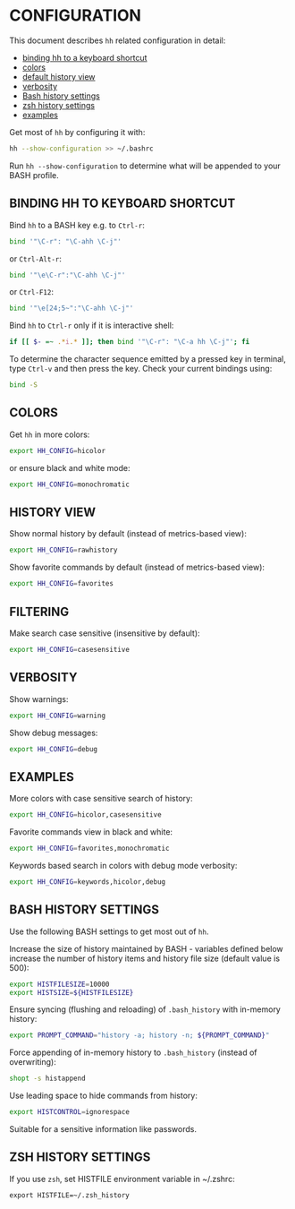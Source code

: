 CONFIGURATION
=============
This document describes `hh` related configuration in detail:
* [binding hh to a keyboard shortcut](#binding-hh-to-keyboard-shortcut)
* [colors](#colors)
* [default history view](#history-view)
* [verbosity](#verbosity)
* [Bash history settings](#bash-history-settings)
* [zsh history settings](#zsh-history-settings)
* [examples](#examples)

Get most of `hh` by configuring it with:
```bash
hh --show-configuration >> ~/.bashrc
```
Run `hh --show-configuration` to determine what will be appended to your BASH profile.



BINDING HH TO KEYBOARD SHORTCUT
-------------------------------
Bind `hh` to a BASH key e.g. to `Ctrl-r`:
```bash
bind '"\C-r": "\C-ahh \C-j"'
```
or `Ctrl-Alt-r`:
```bash
bind '"\e\C-r":"\C-ahh \C-j"'
```
or `Ctrl-F12`:
```bash
bind '"\e[24;5~":"\C-ahh \C-j"'
```
Bind `hh` to `Ctrl-r` only if it is interactive shell:
```bash
if [[ $- =~ .*i.* ]]; then bind '"\C-r": "\C-a hh \C-j"'; fi
```

To determine the character sequence emitted by a pressed key in terminal,
type `Ctrl-v` and then press the key. Check your current bindings using:
```bash
bind -S
```

COLORS
------
Get `hh` in more colors:
```bash
export HH_CONFIG=hicolor
```
or ensure black and white mode:
```bash
export HH_CONFIG=monochromatic
```

HISTORY VIEW
------------
Show normal history by default (instead of metrics-based view):
```bash
export HH_CONFIG=rawhistory
```
Show favorite commands by default (instead of metrics-based view):
```bash
export HH_CONFIG=favorites
```

FILTERING
---------
Make search case sensitive (insensitive by default):
```bash
export HH_CONFIG=casesensitive
```

VERBOSITY
-------
Show warnings:
```bash
export HH_CONFIG=warning
```
Show debug messages:
```bash
export HH_CONFIG=debug
```

EXAMPLES
--------
More colors with case sensitive search of history:
```bash
export HH_CONFIG=hicolor,casesensitive
```
Favorite commands view in black and white:
```bash
export HH_CONFIG=favorites,monochromatic
```
Keywords based search in colors with debug mode verbosity:
```bash
export HH_CONFIG=keywords,hicolor,debug
```


BASH HISTORY SETTINGS
---------------------
Use the following BASH settings to get most out of `hh`.

Increase the size of history maintained by BASH - variables defined below increase the
number of history items and history file size (default value is 500):
```bash
export HISTFILESIZE=10000
export HISTSIZE=${HISTFILESIZE}
```
Ensure syncing (flushing and reloading) of `.bash_history` with in-memory
  history:
```bash
export PROMPT_COMMAND="history -a; history -n; ${PROMPT_COMMAND}"
```

Force appending of in-memory history to `.bash_history`
  (instead of overwriting):
```bash
shopt -s histappend
```

Use leading space to hide commands from history:
```bash
export HISTCONTROL=ignorespace
```
Suitable for a sensitive information like passwords.

ZSH HISTORY SETTINGS
--------------------
If you use `zsh`, set HISTFILE environment variable in ~/.zshrc:

```
export HISTFILE=~/.zsh_history
```
